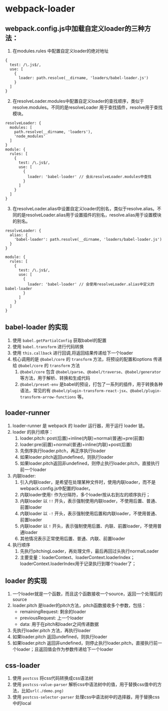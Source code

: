 # webpack-loader

## webpack.config.js中加载自定义loader的三种方法：
1. 在modules.rules 中配置自定义loader的绝对地址
```
{
  test: /\.js$/,
  use: [
    {
      loader: path.resolve(__dirname, 'loaders/babel-loader.js')
    }
  ]
}
```

2. 在resolveLoader.modules中配置自定义loader的查找顺序，类似于resolve.modules。不同的是resolveLoader 用于查找插件，resolve用于查找模块。
```
resolveLoader: {
  modules: [
    path.resolve(__dirname, 'loaders'),
    'node_modules'
  ]
}
module: {
  rules: [
    {
      test: /\.js$/,
      use: [
        {
          loader: 'babel-loader' // 会从resolveLoader.modules中查找
        }
      ]
    }
  ]
}
```

3. 在resolveLoader.alias中设置自定义loader的别名，类似于resolve.alias。不同的是resolveLoader.alias用于设置插件的别名，resolve.alias用于设置模块的别名。
```
resolveLoader: {
  alias: {
    'babel-loader': path.resolve(__dirname, 'loaders/babel-loader.js')
  }
}

module: {
  rules: [
    {
      test: /\.js$/,
      use: [
        {
          loader: 'babel-loader' // 会使用resolveLoader.alias中定义的babel-loader
        }
      ]
    }
  ]
}
```

## babel-loader 的实现
1. 使用 `babel.getPartialConfig` 获取babel的配置
2. 使用 `babel.transform` 进行代码转换
3. 使用 `this.callback` 进行回调,将返回结果传递给下一个loader
4. 核心调用的是 `@babel/core` 的 `transform` 方法，将预设的配置和options 传递给 `@babel/core` 的 `transform` 方法
   1. `@babel/core` 包含 `@babel/parse`、`@babel/traverse`、`@babel/generator` 等方法，用于解析、转换和生成代码
   2. `@babel/preset-env` 是babel的预设，打包了一系列的插件，用于转换各种语法，常见的有 `@babel/plugin-transform-react-jsx`、`@babel/plugin-transform-arrow-functions` 等。


## loader-runner
1. loader-runner 是 webpack 的 loader 运行器，用于运行 loader 链。
2. loader 的执行顺序：
   1. loader.pitch: post(后置)+inline(内联)+normal(普通)+pre(前置)
   2. loader:pre(前置)+normal(普通)+inline(内联)+post(后置)
   3. 先倒序执行loader.pitch，再正序执行loader
   4. 如果loader.pitch返回undefined，则执行loader
   5. 如果loader.pitch返回非undefined，则停止执行loader.pitch，直接执行前一个loader
3. 内联loader:
   1. 引入内联loader，是希望在处理某种文件时，使用内联loader，而不是webpack.config.js中配置的loader。
   2. 内联loader使用`!` 作为分隔符，多个loader按从右到左的顺序执行；
   3. 内联loader 以 `!!` 开头，表示强制使用内联loader，不使用后置、普通、前置loader
   4. 内联loader 以 `-!` 开头，表示强制使用后置和内联loader，不使用普通、前置loader
   5. 内联loader 以 `!` 开头，表示强制使用后置、内联、前置loader，不使用普通loader
   6. 其他情况表示正常使用后置、普通、内联、前置loader
4. 执行顺序
   1. 先执行pitchingLoader，再处理文件，最后再回过头执行normalLoader
   2. 主要变量：loaderContext、loaderContext.loaderIndex；loaderContext.loaderIndex用于记录执行到哪个loader了；

## loader 的实现
1. 一个loader就是一个函数，而且这个函数接收一个source，返回一个处理后的source
2. loader.pitch 是loader的pitch方法，pitch函数接收多个参数，包括：
    - remainingRequest: 剩余的loader
    - previousRequest: 上一个loader
    - data: 用于在pitch和loader之间传递数据
3. 先执行loader.pitch 方法，再执行loader
4. 如果loader.pitch 返回undefined，则执行loader
5. 如果loader.pitch 返回非undefined，则停止执行loader.pitch，直接执行前一个loader；且返回值会作为参数传递给下一个loader



## css-loader
1. 使用 `postcss` 将css代码转换成css语法树
2. 使用 `postcss-value-parser` 解析css中语法树中的值，用于替换css值中的方法，比如`url(./demo.png)`
3. 使用 `postcss-selector-parser` 处理css中语法树中的选择器，用于替换css中的local
